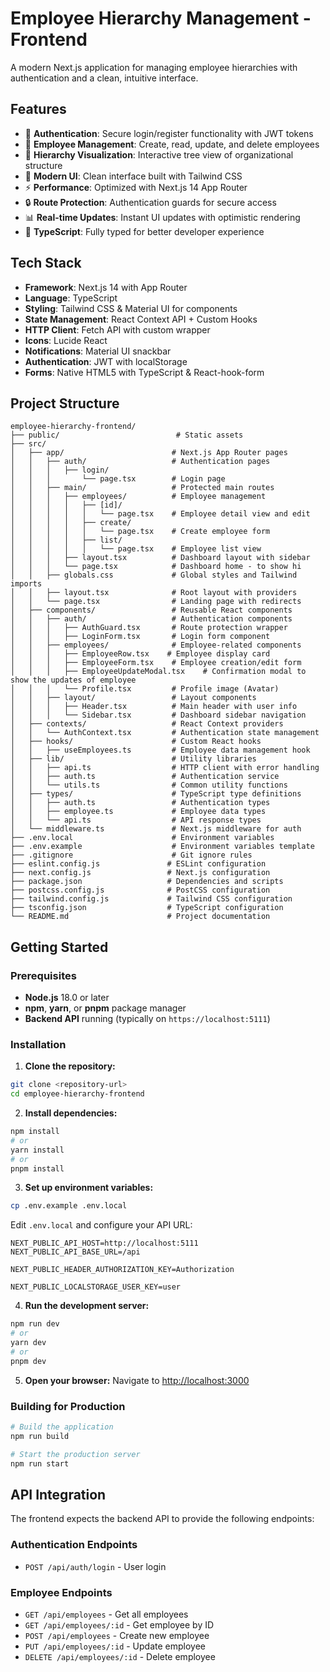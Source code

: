 # Employee Hierarchy Management - Frontend

A modern Next.js application for managing employee hierarchies with authentication and a clean, intuitive interface.

## Features

- 🔐 **Authentication**: Secure login/register functionality with JWT tokens
- 👥 **Employee Management**: Create, read, update, and delete employees
- 🌳 **Hierarchy Visualization**: Interactive tree view of organizational structure
- 🎨 **Modern UI**: Clean interface built with Tailwind CSS
- ⚡ **Performance**: Optimized with Next.js 14 App Router
- 🔒 **Route Protection**: Authentication guards for secure access
- 📊 **Real-time Updates**: Instant UI updates with optimistic rendering
- 🎯 **TypeScript**: Fully typed for better developer experience

## Tech Stack

- **Framework**: Next.js 14 with App Router
- **Language**: TypeScript
- **Styling**: Tailwind CSS & Material UI for components
- **State Management**: React Context API + Custom Hooks
- **HTTP Client**: Fetch API with custom wrapper
- **Icons**: Lucide React
- **Notifications**: Material UI snackbar
- **Authentication**: JWT with localStorage
- **Forms**: Native HTML5 with TypeScript & React-hook-form

## Project Structure

```
employee-hierarchy-frontend/
├── public/                          # Static assets
├── src/
│   ├── app/                        # Next.js App Router pages
│   │   ├── auth/                   # Authentication pages
│   │   │   ├── login/
│   │   │       └── page.tsx        # Login page
│   │   ├── main/                   # Protected main routes
│   │   │   ├── employees/          # Employee management
│   │   │   │   ├── [id]/
│   │   │   │   │   └── page.tsx    # Employee detail view and edit
│   │   │   │   ├── create/
│   │   │   │   │   └── page.tsx    # Create employee form
│   │   │   │   ├── list/
│   │   │   │   │   └── page.tsx    # Employee list view
│   │   │   ├── layout.tsx          # Dashboard layout with sidebar
│   │   │   └── page.tsx            # Dashboard home - to show hi
│   │   ├── globals.css             # Global styles and Tailwind imports
│   │   ├── layout.tsx              # Root layout with providers
│   │   └── page.tsx                # Landing page with redirects
│   ├── components/                 # Reusable React components
│   │   ├── auth/                   # Authentication components
│   │   │   ├── AuthGuard.tsx       # Route protection wrapper
│   │   │   ├── LoginForm.tsx       # Login form component
│   │   ├── employees/              # Employee-related components
│   │   │   ├── EmployeeRow.tsx    # Employee display card
│   │   │   ├── EmployeeForm.tsx    # Employee creation/edit form
│   │   │   ├── EmployeeUpdateModal.tsx    # Confirmation modal to show the updates of employee
│   │   │   └── Profile.tsx         # Profile image (Avatar)
│   │   ├── layout/                 # Layout components
│   │   │   ├── Header.tsx          # Main header with user info
│   │   │   └── Sidebar.tsx         # Dashboard sidebar navigation
│   ├── contexts/                   # React Context providers
│   │   └── AuthContext.tsx         # Authentication state management
│   ├── hooks/                      # Custom React hooks
│   │   ├── useEmployees.ts         # Employee data management hook
│   ├── lib/                        # Utility libraries
│   │   ├── api.ts                  # HTTP client with error handling
│   │   ├── auth.ts                 # Authentication service
│   │   └── utils.ts                # Common utility functions
│   ├── types/                      # TypeScript type definitions
│   │   ├── auth.ts                 # Authentication types
│   │   ├── employee.ts             # Employee data types
│   │   └── api.ts                  # API response types
│   └── middleware.ts               # Next.js middleware for auth
├── .env.local                      # Environment variables
├── .env.example                    # Environment variables template
├── .gitignore                      # Git ignore rules
├── eslint.config.js               # ESLint configuration
├── next.config.js                 # Next.js configuration
├── package.json                   # Dependencies and scripts
├── postcss.config.js              # PostCSS configuration
├── tailwind.config.js             # Tailwind CSS configuration
├── tsconfig.json                  # TypeScript configuration
└── README.md                      # Project documentation
```

## Getting Started

### Prerequisites

- **Node.js** 18.0 or later
- **npm**, **yarn**, or **pnpm** package manager
- **Backend API** running (typically on `https://localhost:5111`)

### Installation

1. **Clone the repository:**
```bash
git clone <repository-url>
cd employee-hierarchy-frontend
```

2. **Install dependencies:**
```bash
npm install
# or
yarn install
# or
pnpm install
```

3. **Set up environment variables:**
```bash
cp .env.example .env.local
```

Edit `.env.local` and configure your API URL:
```env
NEXT_PUBLIC_API_HOST=http://localhost:5111
NEXT_PUBLIC_API_BASE_URL=/api

NEXT_PUBLIC_HEADER_AUTHORIZATION_KEY=Authorization

NEXT_PUBLIC_LOCALSTORAGE_USER_KEY=user

```

4. **Run the development server:**
```bash
npm run dev
# or
yarn dev
# or
pnpm dev
```

5. **Open your browser:**
Navigate to [http://localhost:3000](http://localhost:3000)

### Building for Production

```bash
# Build the application
npm run build

# Start the production server
npm run start
```

## API Integration

The frontend expects the backend API to provide the following endpoints:

### Authentication Endpoints
- `POST /api/auth/login` - User login

### Employee Endpoints
- `GET /api/employees` - Get all employees
- `GET /api/employees/:id` - Get employee by ID
- `POST /api/employees` - Create new employee
- `PUT /api/employees/:id` - Update employee
- `DELETE /api/employees/:id` - Delete employee
